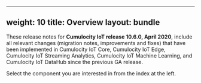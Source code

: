 
---
weight: 10
title: Overview
layout: bundle
---

These release notes for **Cumulocity IoT release 10.6.0, April 2020**, include all relevant changes (migration notes, improvements and fixes) that have been implemented in Cumulocity IoT Core, Cumulocity IoT Edge, Cumulocity IoT Streaming Analytics, Cumulocity IoT Machine Learning, and Cumulocity IoT DataHub since the previous GA release.

Select the component you are interested in from the index at the left.
